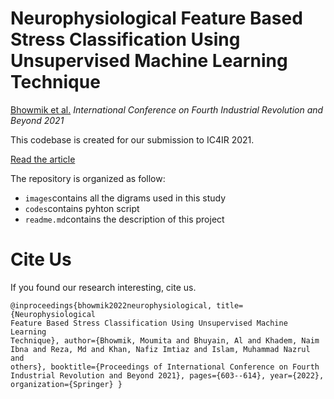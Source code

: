 # Neurophysiological Feature Based Stress Classification Using Unsupervised Machine Learning Technique
[Bhowmik et al.](https://link.springer.com/chapter/10.1007/978-981-19-2445-3_42) *International Conference on Fourth Industrial Revolution and Beyond 2021*

This codebase is created for our submission to IC4IR 2021.

[Read the article](https://link.springer.com/book/10.1007/978-981-19-2445-3)

The repository is organized as follow:
* <code>images</code>contains all the digrams used in this study
* <code>codes</code>contains pyhton script 
* <code>readme.md</code>contains the description of this project


# Cite Us
If you found our research interesting, cite us. 
<code>
    <pre>
@inproceedings{bhowmik2022neurophysiological,
  title={Neurophysiological Feature Based Stress Classification Using Unsupervised Machine Learning Technique},
  author={Bhowmik, Moumita and Bhuyain, Al and Khadem, Naim Ibna and Reza, Md and Khan, Nafiz Imtiaz and Islam, Muhammad Nazrul and others},
  booktitle={Proceedings of International Conference on Fourth Industrial Revolution and Beyond 2021},
  pages={603--614},
  year={2022},
  organization={Springer}
}
</pre>
</code>

